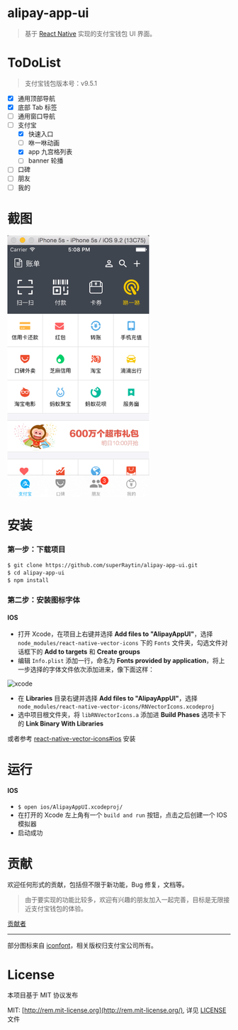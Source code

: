 # alipay-app-ui

> 基于 [React Native](https://github.com/facebook/react-native) 实现的支付宝钱包 UI 界面。

# ToDoList

> 支付宝钱包版本号：v9.5.1

- [x] 通用顶部导航
- [x] 底部 Tab 标签
- [ ] 通用窗口导航
- [ ] 支付宝
  - [x] 快速入口
  - [ ] 咻一咻动画
  - [x] app 九宫格列表
  - [ ] banner 轮播
- [ ] 口碑
- [ ] 朋友
- [ ] 我的

# 截图

<img src="screenshot-ios.png" width="320" alt="AlipayAppUI">

# 安装

### 第一步：下载项目

```sh
$ git clone https://github.com/superRaytin/alipay-app-ui.git
$ cd alipay-app-ui
$ npm install
```

### 第二步：安装图标字体

#### IOS

- 打开 Xcode，在项目上右键并选择 **Add files to "AlipayAppUI"**，选择 `node_modules/react-native-vector-icons` 下的 `Fonts` 文件夹，勾选文件对话框下的 **Add to targets** 和 **Create groups**
- 编辑 `Info.plist` 添加一行，命名为 **Fonts provided by application**，将上一步选择的字体文件依次添加进来，像下面这样：

![xcode](https://cloud.githubusercontent.com/assets/378279/12421498/2db1f93a-be88-11e5-89c8-2e563ba6251a.png)

- 在 **Libraries** 目录右键并选择 **Add files to "AlipayAppUI"**，选择 `node_modules/react-native-vector-icons/RNVectorIcons.xcodeproj`
- 选中项目根文件夹，将 `libRNVectorIcons.a` 添加进 **Build Phases** 选项卡下的 **Link Binary With Libraries**

或者参考 [react-native-vector-icons#ios](https://github.com/oblador/react-native-vector-icons#ios) 安装

# 运行

#### IOS

- `$ open ios/AlipayAppUI.xcodeproj/`
- 在打开的 Xcode 左上角有一个 `build and run` 按钮，点击之后创建一个 IOS 模拟器
- 启动成功

# 贡献

欢迎任何形式的贡献，包括但不限于新功能，Bug 修复，文档等。

> 由于要实现的功能比较多，欢迎有兴趣的朋友加入一起完善，目标是无限接近支付宝钱包的体验。

[贡献者](https://github.com/superRaytin/alipay-app-ui/graphs/contributors)

---

部分图标来自 [iconfont](http://www.iconfont.cn/)，相关版权归支付宝公司所有。

# License
本项目基于 MIT 协议发布

MIT: [http://rem.mit-license.org](http://rem.mit-license.org/), 详见 [LICENSE](/LICENSE) 文件
